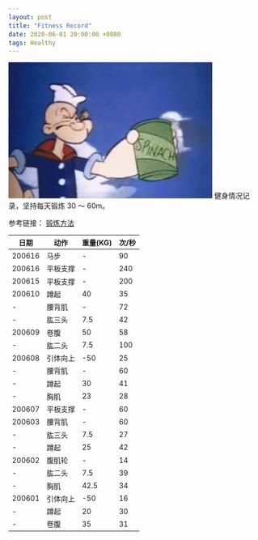 ```yaml
---
layout: post
title: "Fitness Record"
date: 2020-06-01 20:00:00 +0800
tags: Healthy
---
```


![Fitness](/assets/images/2020-06-01-Fitness_Record_1.gif)
健身情况记录，坚持每天锻炼 30 ～ 60m。

参考链接：
[锻炼方法](/2020/06/07/Lose_Weight/)

| 日期   | 动作     | 重量(KG) | 次/秒 |
| ------ | -------- | -------- | ----- |
| 200616 | 马步     | -        | 90    |
| 200616 | 平板支撑 | -        | 240   |
| 200615 | 平板支撑 | -        | 200   |
| 200610 | 蹲起     | 40       | 35    |
| -      | 腰背肌   | -        | 72    |
| -      | 肱三头   | 7.5      | 42    |
| 200609 | 卷腹     | 50       | 58    |
| -      | 肱二头   | 7.5      | 100   |
| 200608 | 引体向上 | -50      | 25    |
| -      | 腰背肌   | -        | 60    |
| -      | 蹲起     | 30       | 41    |
| -      | 胸肌     | 23       | 28    |
| 200607 | 平板支撑 | -        | 60    |
| 200603 | 腰背肌   | -        | 60    |
| -      | 肱三头   | 7.5      | 27    |
| -      | 蹲起     | 25       | 42    |
| 200602 | 腹肌轮   | -        | 14    |
| -      | 肱二头   | 7.5      | 39    |
| -      | 胸肌     | 42.5     | 34    |
| 200601 | 引体向上 | -50      | 16    |
| -      | 蹲起     | 20       | 30    |
| -      | 卷腹     | 35       | 31    |
